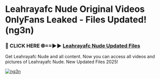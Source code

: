 # Leahrayafc Nude Original Videos 0nlyFans Leaked - Files Updated! (ng3n)

<h3>🔴 CLICK HERE 🌐==►► <a href="https://tinyurl.com/y5r63du9" rel="nofollow">Leahrayafc Nude Updated Files</a></h3>

Get Leahrayafc Nude and all content. Now you can access all videos and pictures of Leahrayafc Nude. New Updated Files 2025!

[![ng3n](https://i.imgur.com/UVo9nyh.gif)](https://tinyurl.com/y5r63du9)